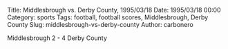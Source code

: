 Title: Middlesbrough vs. Derby County, 1995/03/18
Date: 1995/03/18 00:00
Category: sports
Tags: football, football scores, Middlesbrough, Derby County
Slug: middlesbrough-vs-derby-county
Author: carbonero


Middlesbrough 2 - 4 Derby County
